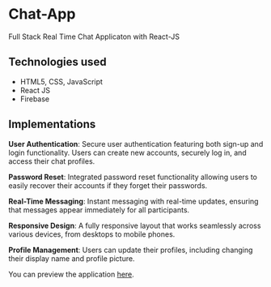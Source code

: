 # Chat-App
Full Stack Real Time Chat Applicaton with React-JS

## Technologies used
- HTML5, CSS, JavaScript
- React JS
- Firebase 

## Implementations
**User Authentication**: Secure user authentication featuring both sign-up and login functionality. Users can create new accounts, securely log in, and access their chat profiles.

**Password Reset**: Integrated password reset functionality allowing users to easily recover their accounts if they forget their passwords.

**Real-Time Messaging**: Instant messaging with real-time updates, ensuring that messages appear immediately for all participants.

**Responsive Design**: A fully responsive layout that works seamlessly across various devices, from desktops to mobile phones.

**Profile Management**: Users can update their profiles, including changing their display name and profile picture.

You can preview the application [here](https://chat-app-gilt-tau.vercel.app).